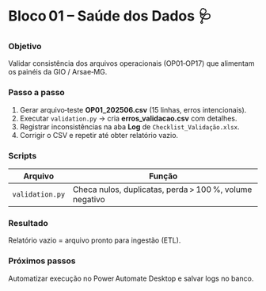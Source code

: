 # Bloco 01 – Saúde dos Dados 🩺

### Objetivo
Validar consistência dos arquivos operacionais (OP01‑OP17) que alimentam os painéis da GIO / Arsae‑MG.

### Passo a passo
1. Gerar arquivo‑teste **OP01_202506.csv** (15 linhas, erros intencionais).  
2. Executar `validation.py` → cria **erros_validacao.csv** com detalhes.  
3. Registrar inconsistências na aba **Log** de `Checklist_Validação.xlsx`.  
4. Corrigir o CSV e repetir até obter relatório vazio.

### Scripts
| Arquivo | Função |
|---------|--------|
| `validation.py` | Checa nulos, duplicatas, perda > 100 %, volume negativo |

### Resultado
Relatório vazio = arquivo pronto para ingestão (ETL).

### Próximos passos
Automatizar execução no Power Automate Desktop e salvar logs no banco.